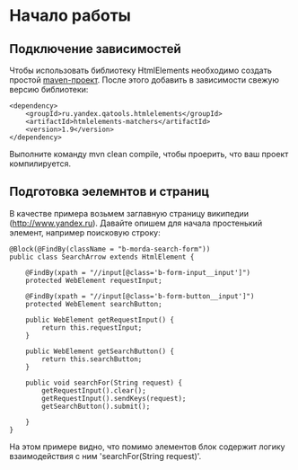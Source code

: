 Начало работы
=============

Подключение зависимостей
------------------------

Чтобы использовать библиотеку HtmlElements необходимо создать простой [maven-проект](http://maven.apache.org/guides/getting-started/index.html).
После этого добавить в зависимости свежую версию библиотеки:

    <dependency>
        <groupId>ru.yandex.qatools.htmlelements</groupId>
        <artifactId>htmlelements-matchers</artifactId>
        <version>1.9</version>
    </dependency>

Выполните команду mvn clean compile, чтобы проерить, что ваш проект компилируется.

Подготовка эелемнтов и страниц
------------------------------

В качестве примера возьмем заглавную страницу википедии (http://www.yandex.ru).
Давайте опишем для начала простенький элемент, например поисковую строку:

    @Block(@FindBy(className = "b-morda-search-form"))
    public class SearchArrow extends HtmlElement {

        @FindBy(xpath = "//input[@class='b-form-input__input']")
        protected WebElement requestInput;

        @FindBy(xpath = "//input[@class='b-form-button__input']")
        protected WebElement searchButton;

        public WebElement getRequestInput() {
            return this.requestInput;
        }

        public WebElement getSearchButton() {
            return this.searchButton;
        }

        public void searchFor(String request) {
            getRequestInput().clear();
            getRequestInput().sendKeys(request);
            getSearchButton().submit();

        }
    }

На этом примере видно, что помимо элементов блок содержит логику взаимодействия с ним 'searchFor(String request)'.
